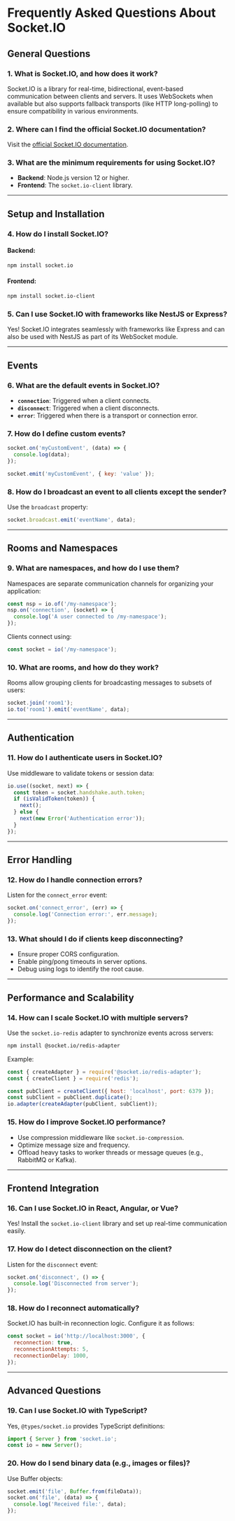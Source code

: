 # Frequently Asked Questions About Socket.IO

## General Questions

### 1. What is Socket.IO, and how does it work?
Socket.IO is a library for real-time, bidirectional, event-based communication between clients and servers. It uses WebSockets when available but also supports fallback transports (like HTTP long-polling) to ensure compatibility in various environments.

### 2. Where can I find the official Socket.IO documentation?
Visit the [official Socket.IO documentation](https://socket.io/docs/).

### 3. What are the minimum requirements for using Socket.IO?
- **Backend**: Node.js version 12 or higher.
- **Frontend**: The `socket.io-client` library.

---

## Setup and Installation

### 4. How do I install Socket.IO?
#### Backend:
```bash
npm install socket.io
```
#### Frontend:
```bash
npm install socket.io-client
```

### 5. Can I use Socket.IO with frameworks like NestJS or Express?
Yes! Socket.IO integrates seamlessly with frameworks like Express and can also be used with NestJS as part of its WebSocket module.

---

## Events

### 6. What are the default events in Socket.IO?
- **`connection`**: Triggered when a client connects.
- **`disconnect`**: Triggered when a client disconnects.
- **`error`**: Triggered when there is a transport or connection error.

### 7. How do I define custom events?
```javascript
socket.on('myCustomEvent', (data) => {
  console.log(data);
});

socket.emit('myCustomEvent', { key: 'value' });
```

### 8. How do I broadcast an event to all clients except the sender?
Use the `broadcast` property:
```javascript
socket.broadcast.emit('eventName', data);
```

---

## Rooms and Namespaces

### 9. What are namespaces, and how do I use them?
Namespaces are separate communication channels for organizing your application:
```javascript
const nsp = io.of('/my-namespace');
nsp.on('connection', (socket) => {
  console.log('A user connected to /my-namespace');
});
```
Clients connect using:
```javascript
const socket = io('/my-namespace');
```

### 10. What are rooms, and how do they work?
Rooms allow grouping clients for broadcasting messages to subsets of users:
```javascript
socket.join('room1');
io.to('room1').emit('eventName', data);
```

---

## Authentication

### 11. How do I authenticate users in Socket.IO?
Use middleware to validate tokens or session data:
```javascript
io.use((socket, next) => {
  const token = socket.handshake.auth.token;
  if (isValidToken(token)) {
    next();
  } else {
    next(new Error('Authentication error'));
  }
});
```

---

## Error Handling

### 12. How do I handle connection errors?
Listen for the `connect_error` event:
```javascript
socket.on('connect_error', (err) => {
  console.log('Connection error:', err.message);
});
```

### 13. What should I do if clients keep disconnecting?
- Ensure proper CORS configuration.
- Enable ping/pong timeouts in server options.
- Debug using logs to identify the root cause.

---

## Performance and Scalability

### 14. How can I scale Socket.IO with multiple servers?
Use the `socket.io-redis` adapter to synchronize events across servers:
```bash
npm install @socket.io/redis-adapter
```
Example:
```javascript
const { createAdapter } = require('@socket.io/redis-adapter');
const { createClient } = require('redis');

const pubClient = createClient({ host: 'localhost', port: 6379 });
const subClient = pubClient.duplicate();
io.adapter(createAdapter(pubClient, subClient));
```

### 15. How do I improve Socket.IO performance?
- Use compression middleware like `socket.io-compression`.
- Optimize message size and frequency.
- Offload heavy tasks to worker threads or message queues (e.g., RabbitMQ or Kafka).

---

## Frontend Integration

### 16. Can I use Socket.IO in React, Angular, or Vue?
Yes! Install the `socket.io-client` library and set up real-time communication easily.

### 17. How do I detect disconnection on the client?
Listen for the `disconnect` event:
```javascript
socket.on('disconnect', () => {
  console.log('Disconnected from server');
});
```

### 18. How do I reconnect automatically?
Socket.IO has built-in reconnection logic. Configure it as follows:
```javascript
const socket = io('http://localhost:3000', {
  reconnection: true,
  reconnectionAttempts: 5,
  reconnectionDelay: 1000,
});
```

---

## Advanced Questions

### 19. Can I use Socket.IO with TypeScript?
Yes, `@types/socket.io` provides TypeScript definitions:
```typescript
import { Server } from 'socket.io';
const io = new Server();
```

### 20. How do I send binary data (e.g., images or files)?
Use Buffer objects:
```javascript
socket.emit('file', Buffer.from(fileData));
socket.on('file', (data) => {
  console.log('Received file:', data);
});
```

